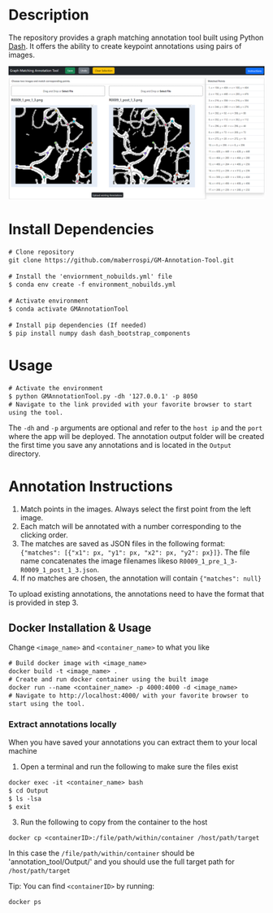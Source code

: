 # Description
The repository provides a graph matching annotation tool built using Python [Dash](https://dash.plotly.com/). It offers the ability to create keypoint annotations using pairs of images.

![ToolInterfaceDemonstration](/demo_img/GMTool_Interface.png)

# Install Dependencies
```
# Clone repository
git clone https://github.com/maberrospi/GM-Annotation-Tool.git

# Install the 'enviornment_nobuilds.yml' file
$ conda env create -f environment_nobuilds.yml

# Activate environment
$ conda activate GMAnnotationTool

# Install pip dependencies (If needed)
$ pip install numpy dash dash_bootstrap_components

```
# Usage
```
# Activate the environment
$ python GMAnnotationTool.py -dh '127.0.0.1' -p 8050
# Navigate to the link provided with your favorite browser to start using the tool.
```
The `-dh` and `-p` arguments are optional and refer to the `host ip` and the `port` where the app will be deployed.
The annotation output folder will be created the first time you save any annotations and is located in the `Output` directory.

# Annotation Instructions

1. Match points in the images. Always select the first point from the left image.
2. Each match will be annotated with a number corresponding to the clicking order.
3. The matches are saved as JSON files in the following format: `{"matches": [{"x1": px, "y1": px, "x2": px, "y2": px}]}`. The file name concatenates the image filenames likeso `R0009_1_pre_1_3-R0009_1_post_1_3.json`.
4. If no matches are chosen, the annotation will contain `{"matches": null}`

To upload existing annotations, the annotations need to have the format that is provided in step 3.

Docker Installation & Usage
------
Change `<image_name>` and `<container_name>` to what you like
```
# Build docker image with <image_name>
docker build -t <image_name> .
# Create and run docker container using the built image
docker run --name <container_name> -p 4000:4000 -d <image_name>
# Navigate to http://localhost:4000/ with your favorite browser to start using the tool.
```
### Extract annotations locally
When you have saved your annotations you can extract them to your local machine
1. Open a terminal and run the following to make sure the files exist
```
docker exec -it <container_name> bash
$ cd Output
$ ls -lsa
$ exit
```
3. Run the following to copy from the container to the host
```
docker cp <containerID>:/file/path/within/container /host/path/target
```
In this case the `/file/path/within/container` should be 'annotation_tool/Output/' and you should use the full target path for `/host/path/target`

Tip: You can find `<containerID>` by running:
```
docker ps
```


